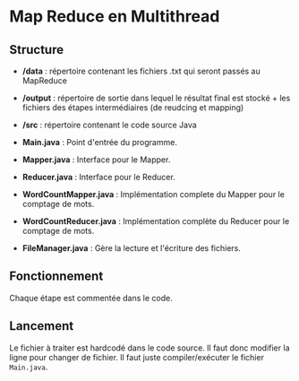 # Map Reduce en Multithread

## Structure

- **/data** : répertoire contenant les fichiers .txt qui seront passés au MapReduce
- **/output** : répertoire de sortie dans lequel le résultat final est stocké + les fichiers des étapes intermédiaires (de reudcing et mapping)
- **/src** : répertoire contenant le code source Java

- **Main.java** : Point d'entrée du programme.
- **Mapper.java** : Interface pour le Mapper.
- **Reducer.java** : Interface pour le Reducer.
- **WordCountMapper.java** : Implémentation complete du Mapper pour le comptage de mots.
- **WordCountReducer.java** : Implémentation complète du Reducer pour le comptage de mots.
- **FileManager.java** : Gère la lecture et l'écriture des fichiers.

## Fonctionnement

Chaque étape est commentée dans le code.

## Lancement

Le fichier à traiter est hardcodé dans le code source. Il faut donc modifier la ligne pour changer de fichier.
Il faut juste compiler/exécuter le fichier `Main.java`.